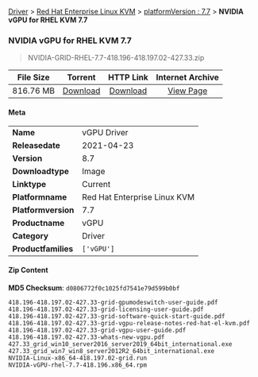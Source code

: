 
[Driver](/README.md)  >  [Red Hat Enterprise Linux KVM](/index/Driver/Red_Hat_Enterprise_Linux_KVM.md)  >  [platformVersion : 7.7](/index/Driver/Red_Hat_Enterprise_Linux_KVM/7.7.md)  >  **NVIDIA vGPU for RHEL KVM 7.7**


###    NVIDIA vGPU for RHEL KVM 7.7

> NVIDIA-GRID-RHEL-7.7-418.196-418.197.02-427.33.zip   


| **File Size** | **Torrent**  | **HTTP Link** | **Internet Archive** |
|:-------------:|:------------:|:-------------:|:--------------------:|
| 816.76 MB |  [Download](https://archive.org/download/nvgpu_NVIDIA-GRID-RHEL-7.7-418.196-418.197.02-427.33.zip/nvgpu_NVIDIA-GRID-RHEL-7.7-418.196-418.197.02-427.33.zip_archive.torrent)       | [Download](https://archive.org/compress/nvgpu_NVIDIA-GRID-RHEL-7.7-418.196-418.197.02-427.33.zip) | [View Page](https://archive.org/details/nvgpu_NVIDIA-GRID-RHEL-7.7-418.196-418.197.02-427.33.zip)       |

#### Meta

<table>
<tr><td><strong>Name</strong></td><td>vGPU Driver</td></tr>
<tr><td><strong>Releasedate</strong></td><td>2021-04-23</td></tr>
<tr><td><strong>Version</strong></td><td>8.7</td></tr>
<tr><td><strong>Downloadtype</strong></td><td>Image</td></tr>
<tr><td><strong>Linktype</strong></td><td>Current</td></tr>
<tr><td><strong>Platformname</strong></td><td>Red Hat Enterprise Linux KVM</td></tr>
<tr><td><strong>Platformversion</strong></td><td>7.7</td></tr>
<tr><td><strong>Productname</strong></td><td>vGPU</td></tr>
<tr><td><strong>Category</strong></td><td>Driver</td></tr>
<tr><td><strong>Productfamilies</strong></td><td><code>['vGPU']</code></td></tr>
</table>

#### Zip Content

**MD5 Checksum**: `d0806772f0c1025fd7541e79d599b0bf`

```text
418.196-418.197.02-427.33-grid-gpumodeswitch-user-guide.pdf
418.196-418.197.02-427.33-grid-licensing-user-guide.pdf
418.196-418.197.02-427.33-grid-software-quick-start-guide.pdf
418.196-418.197.02-427.33-grid-vgpu-release-notes-red-hat-el-kvm.pdf
418.196-418.197.02-427.33-grid-vgpu-user-guide.pdf
418.196-418.197.02-427.33-whats-new-vgpu.pdf
427.33_grid_win10_server2016_server2019_64bit_international.exe
427.33_grid_win7_win8_server2012R2_64bit_international.exe
NVIDIA-Linux-x86_64-418.197.02-grid.run
NVIDIA-vGPU-rhel-7.7-418.196.x86_64.rpm
```